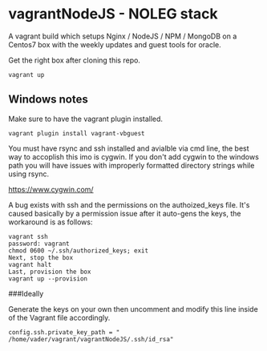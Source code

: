 # vagrantNodeJS - NOLEG stack
A vagrant build which setups Nginx / NodeJS / NPM / MongoDB on a Centos7 box with the weekly updates and guest tools for oracle. 

Get the right box after cloning this repo. 
``````shell
vagrant up
``````
## Windows notes

Make sure to have the vagrant plugin installed. 
``````shell
vagrant plugin install vagrant-vbguest
``````
You must have rsync and ssh installed and avialble via cmd line, the best way to accoplish this imo is cygwin. If you don't add cygwin to the windows path you will have issues with improperly formatted directory strings while using rsync. 

https://www.cygwin.com/

A bug exists with ssh and the permissions on the authoized_keys file.
It's caused basically by a permission issue after it auto-gens the keys, the workaround is as follows:
``````shell
vagrant ssh 
password: vagrant 
chmod 0600 ~/.ssh/authorized_keys; exit
Next, stop the box 
vagrant halt
Last, provision the box 
vagrant up --provision 
``````

###Ideally 

Generate the keys on your own then uncomment and modify this line inside of the Vagrant file accordingly.
```````shell
config.ssh.private_key_path = " /home/vader/vagrant/vagrantNodeJS/.ssh/id_rsa"
```````
